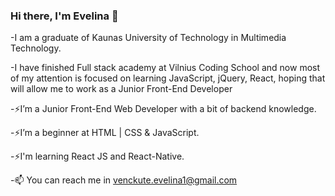 ### Hi there, I'm Evelina 👋

-I am a graduate of Kaunas University of Technology in Multimedia Technology. 

-I have finished Full stack academy at Vilnius Coding School and now most of my attention is focused on learning JavaScript, jQuery, React, hoping that will allow me to work as a Junior Front-End Developer


-⚡I’m a Junior Front-End Web Developer with a bit of backend knowledge.

-⚡I’m a beginner at HTML | CSS & JavaScript.

-⚡I'm learning React JS and React-Native.

-📫 You can reach me in venckute.evelina1@gmail.com
